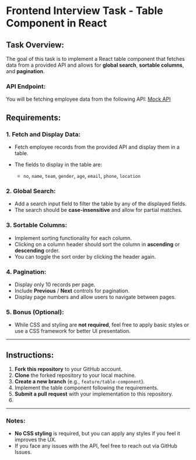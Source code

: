 # Frontend Interview Task - Table Component in React

## Task Overview:

The goal of this task is to implement a React table component that fetches data from a provided API and allows for **global search**, **sortable columns**, and **pagination**.

### API Endpoint:

You will be fetching employee data from the following API:
[Mock API](https://raw.githubusercontent.com/akhil-ln/frontend-interview-tasks/refs/heads/main/MOCK_DATA.json)

## Requirements:

### 1. Fetch and Display Data:

* Fetch employee records from the provided API and display them in a table.
* The fields to display in the table are:

  * `no`, `name`, `team`, `gender`, `age`, `email`, `phone`, `location`

### 2. Global Search:

* Add a search input field to filter the table by any of the displayed fields.
* The search should be **case-insensitive** and allow for partial matches.

### 3. Sortable Columns:

* Implement sorting functionality for each column.
* Clicking on a column header should sort the column in **ascending** or **descending** order.
* You can toggle the sort order by clicking the header again.

### 4. Pagination:

* Display only 10 records per page.
* Include **Previous** / **Next** controls for pagination.
* Display page numbers and allow users to navigate between pages.

### 5. Bonus (Optional):

* While CSS and styling are **not required**, feel free to apply basic styles or use a CSS framework for better UI presentation.

---

## Instructions:

1. **Fork this repository** to your GitHub account.
2. **Clone** the forked repository to your local machine.
3. **Create a new branch** (e.g., `feature/table-component`).
4. Implement the table component following the requirements.
5. **Submit a pull request** with your implementation to this repository.
6. 
---

### Notes:

* **No CSS styling** is required, but you can apply any styles if you feel it improves the UX.
* If you face any issues with the API, feel free to reach out via GitHub Issues.
